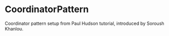 # CoordinatorPattern
Coordinator pattern setup from Paul Hudson tutorial, introduced by Soroush Khanlou.
